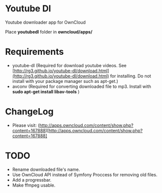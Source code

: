 # Youtube Dl
Youtube downloader app for OwnCloud

Place **youtubedl** folder in **owncloud/apps/**

# Requirements
* youtube-dl (Required for download youtube videos. See [http://rg3.github.io/youtube-dl/download.html](http://rg3.github.io/youtube-dl/download.html) for installing. Do not install with your package manager such as apt-get.)
* avconv (Required for converting downloaded file to mp3. Install with **sudo apt-get install libav-tools** )

# ChangeLog
* Please visit: (http://apps.owncloud.com/content/show.php?content=167888)[http://apps.owncloud.com/content/show.php?content=167888]

# TODO
* Rename downloaded file's name.
* Use OwnCloud API instead of Symfony Proccess for removing old files.
* Add a progressbar.
* Make ffmpeg usable.
